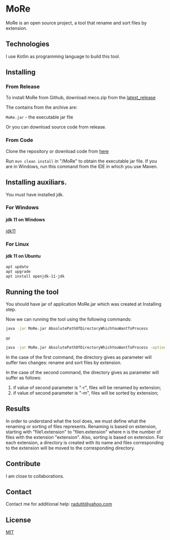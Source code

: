 # MoRe
MoRe is an open source project, a tool that rename and sort files by extension.

## Technologies
I use Kotlin as programming language to build this tool.

## Installing

### From Release
To install MoRe from Github, download meco.zip from the [latest_release](https://github.com/TitRadu/MoRe/releases/tag/v1.0)

The contains from the archive are:

`MoRe.jar` - the executable jar file

Or you can download source code from release.

### From Code
Clone the repository or download code from [here](https://github.com/TitRadu/MoRe)

Run `mvn clean install` in "/MoRe" to obtain the executable jar file. If you are in Windows, run this command from the IDE in which you use Maven. 

## Installing auxiliars.
You must have installed jdk.

### For Windows

#### jdk 11  on Windows
[jdk11](https://www.oracle.com/ro/java/technologies/javase-jdk11-downloads.html)

### For Linux
 
#### jdk 11  on Ubuntu 
 ```bash
apt update
apt upgrade
apt install openjdk-11-jdk
 ```
 
## Running the tool
You should have jar of application MoRe.jar which was created at Installing step.

Now we can running the tool using the following commands:
 ```bash
java -jar MoRe.jar AbsolutePathOfDirectoryWhichYouWantToProcess
 ```
or
 ```bash
java -jar MoRe.jar AbsolutePathOfDirectoryWhichYouWantToProcess -option
 ```

In the case of the first command, the directory gives as parameter will suffer two changes: rename and sort files by extension.

In the case of the second command, the directory gives as parameter will suffer as follows:
1. if value of second parameter is "-r", files will be renamed by extension;
2. if value of second parameter is "-m", files will be sorted by extension;

## Results
In order to understand what the tool does, we must define what the renaming or sorting of files represents.
Renaming is based on extension, starting with "file1.extension" to "filen.extension" where n is
the number of files with the extension "extension".
Also, sorting is based on extension. For each extension, a directory is created with its name and files
corresponding to the extension will be moved to the corresponding directory.

## Contribute
I am close to collaborations.

## Contact
Contact me for additional help:
radutit@yahoo.com

## License 
[MIT](https://choosealicense.com/licenses/mit/)